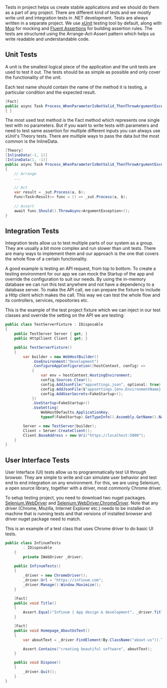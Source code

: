 Tests in project helps us create stabile applications and we should do them as a part of any project. There are different kind of tests and we mostly write unit and integration tests in .NET development. Tests are always written in a separate project. 
We use [xUnit](https://xunit.net/) testing tool by default, along with [Moq](https://github.com/moq/moq4) for mocking and [Fluent Assertions](https://fluentassertions.com/introduction) for building assertion rules. The tests are structured using the Arrange-Act-Assert pattern which helps us write readable and understandable code.

## Unit Tests

A unit is the smallest logical piece of the application and the unit tests are used to test it out. The tests should be as simple as possible and only cover the functionality of the unit. 

Each test name should contain the name of the method it is testing, a particular condition and the expected result.

```c#
[Fact]
public async Task Process_WhenParameterIsNotValid_ThenThrowArgumentException()
{ }
```

The most used test method is the Fact method which represents one single test with no parameters. But if you want to write tests with parameters and need to test same assertion for multiple different inputs you can always use xUnit's Theory tests. There are multiple ways to pass the data but the most common is the InlineData. 

```c#
[Theory]
[InlineData(-1, 1)]
[InlineData(1, -1)]
public async Task Process_WhenParameterIsNotValid_ThenThrowArgumentException(int a, int b)
{
    // Arrange
    ... 
        
    // Act    
    var result = _sut.Process(a, b);
    Func<Task<Result>> func = () => _sut.Process(a, b);
    
    // Assert
	await func.Should().ThrowAsync<ArgumentException>();
}
```



## Integration Tests

Integration tests allow us to test multiple parts of our system as a group. They are usually a bit more complex and run slower than unit tests. There are many ways to implement them and our approach is the one that covers the whole flow of a certain functionality. 

A good example is testing an API request, from top to bottom. To create a testing environment for our app we can mock the Startup of the app and override the configuration to suit our needs. By using the in-memory database we can run this test anywhere and not have a dependency to a database server. To make the API call, we can prepare the fixture to include a Http client which makes the call. This way we can test the whole flow and its controllers, services, repositories etc.  

This is the example of the test project fixture which we can inject in our test classes and override the setting on the API we are testing: 

```c#
public class TestServerFixture : IDisposable
{
    public TestServer Server { get; }
    public HttpClient Client { get; }

    public TestServerFixture()
    {
        var builder = new WebHostBuilder()
            .UseEnvironment("Development")
            .ConfigureAppConfiguration((hostContext, config) =>
			{
                var env = hostContext.HostingEnvironment;
                config.Sources.Clear();
                config.AddJsonFile("appsettings.json", optional: true);
                config.AddJsonFile($"appsettings.{env.EnvironmentName}.json", optional: true);
                config.AddUserSecrets<FakeStartup>();
            })
            .UseStartup<FakeStartup>()
            .UseSetting(
            	WebHostDefaults.ApplicationKey, 
            	typeof(FakeStartup).GetTypeInfo().Assembly.GetName().Name);

        Server = new TestServer(builder);
        Client = Server.CreateClient();
        Client.BaseAddress = new Uri("https://localhost:5000");
    }
}
```



## User Interface Tests

User Interface (UI) tests allow us to programmatically test UI through browser. They are simple to write and can simulate user behavior and test end to end integration on any environment. For this, we are using Selenium, a open source library, together with a driver, most commonly Chrome driver.

To setup testing project, you need to download two nuget packages. [Selenium.WebDriver](https://www.nuget.org/packages/Selenium.WebDriver) and [Selenium.WebDriver.ChromeDriver](https://www.nuget.org/packages/Selenium.WebDriver.ChromeDriver). Note that any driver (Chrome, Mozilla, Internet Explorer etc.) needs to be installed on machine that is running tests and that versions of installed browser and driver nuget package need to match.

This is an example of a test class that uses Chrome driver to do basic UI tests.

```c#
public class InfinumTests
        : IDisposable
    {
        private IWebDriver _driver;    
        
    public InfinumTests()
    {
        _driver = new ChromeDriver();
        _driver.Url = "https://infinum.com";
        _driver.Manage().Window.Maximize();
    }

    [Fact]
    public void Title()
    {
        Assert.Equal("Infinum | App design & development", _driver.Title);
    }

    [Fact]
    public void Homepage_AboutUsText()
    {
        var aboutText = _driver.FindElement(By.ClassName("about-us")).Text;

        Assert.Contains("creating beautiful software", aboutText);
    }

    public void Dispose()
    {
        _driver.Quit();
    }
}
```
